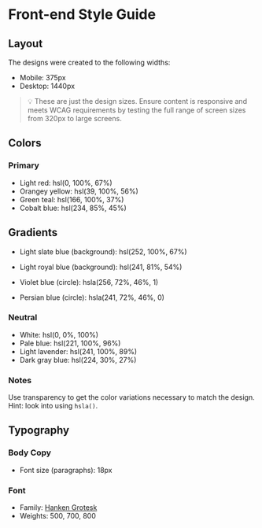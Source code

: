 # Front-end Style Guide

## Layout

The designs were created to the following widths:

-   Mobile: 375px
-   Desktop: 1440px

> 💡 These are just the design sizes. Ensure content is responsive and meets WCAG requirements by testing the full range of screen sizes from 320px to large screens.

## Colors

### Primary

-   Light red: hsl(0, 100%, 67%)
-   Orangey yellow: hsl(39, 100%, 56%)
-   Green teal: hsl(166, 100%, 37%)
-   Cobalt blue: hsl(234, 85%, 45%)

## Gradients

-   Light slate blue (background): hsl(252, 100%, 67%)
-   Light royal blue (background): hsl(241, 81%, 54%)

-   Violet blue (circle): hsla(256, 72%, 46%, 1)
-   Persian blue (circle): hsla(241, 72%, 46%, 0)

### Neutral

-   White: hsl(0, 0%, 100%)
-   Pale blue: hsl(221, 100%, 96%)
-   Light lavender: hsl(241, 100%, 89%)
-   Dark gray blue: hsl(224, 30%, 27%)

### Notes

Use transparency to get the color variations necessary to match the design. Hint: look into using `hsla()`.

## Typography

### Body Copy

-   Font size (paragraphs): 18px

### Font

-   Family: [Hanken Grotesk](https://fonts.google.com/specimen/Hanken+Grotesk)
-   Weights: 500, 700, 800
